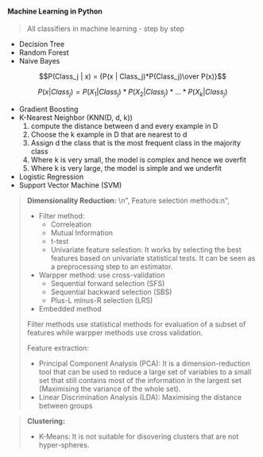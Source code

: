#### Machine Learning in Python
> All classifiers in machine learning - step by step
- Decision Tree
- Random Forest
- Naive Bayes

$$P(Class_j | x) = {P(x | Class_j)*P(Class_j)\over P(x)}$$

$$P(x | Class_j) = P(X_1 | Class_j) * P(X_2 | Class_j) * ... * P(X_k | Class_j)$$
    
- Gradient Boosting
- K-Nearest Neighbor (KNN(D, d, k))
  1. compute the distance between d and every example in D
  2. Choose the k example in D that are nearest to d
  3. Assign d the class that is the most frequent class in the majority class
  4. Where k is very small, the model is complex and hence we overfit
  5. Where k is very large, the model is simple and we underfit
- Logistic Regression
- Support Vector Machine (SVM)


> **Dimensionality Reduction:**
>\n",
> Feature selection methods:n",
>   - Filter method: 
>     - Correleation
>     - Mutual Information
>     - t-test
>     -  Univariate feature selestion: It works by selecting the best features based on univariate statistical tests. It can be seen as a preprocessing step to an estimator.
>   - Warpper method: use cross-validation
>     - Sequential forward selection (SFS)
>     - Sequential backward selection (SBS)
>     - Plus-L minus-R selection (LRS) 
>   - Embedded method
>   
> Filter methods use statistical methods for evaluation of a subset of features while warpper methods use cross validation.
> 
> Feature extraction:
>   - Principal Component Analysis (PCA): It is a dimension-reduction tool that can be used to reduce a large set of variables to a small set that still contains most of the information in the largest set (Maximising the variance of the whole set).
>   - Linear Discrimination Analysis (LDA): Maximising the distance between groups 

> **Clustering:**
>   - K-Means: It is not suitable for disovering clusters that are not hyper-spheres.
>   
